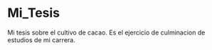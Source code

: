 # Mi_Tesis
Mi tesis sobre el cultivo de cacao. Es el ejercicio de culminacion de estudios de mi carrera.
